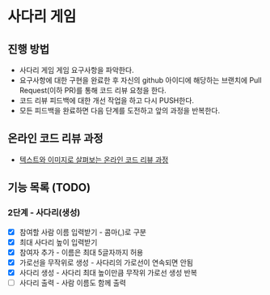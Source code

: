 # 사다리 게임
## 진행 방법
* 사다리 게임 게임 요구사항을 파악한다.
* 요구사항에 대한 구현을 완료한 후 자신의 github 아이디에 해당하는 브랜치에 Pull Request(이하 PR)를 통해 코드 리뷰 요청을 한다.
* 코드 리뷰 피드백에 대한 개선 작업을 하고 다시 PUSH한다.
* 모든 피드백을 완료하면 다음 단계를 도전하고 앞의 과정을 반복한다.

## 온라인 코드 리뷰 과정
* [텍스트와 이미지로 살펴보는 온라인 코드 리뷰 과정](https://github.com/nextstep-step/nextstep-docs/tree/master/codereview)

## 기능 목록 (TODO)

### 2단계 - 사다리(생성)

- [x] 참여할 사람 이름 입력받기 - 콤마(,)로 구분
- [x] 최대 사다리 높이 입력받기
- [x] 참여자 추가 - 이름은 최대 5글자까지 허용
- [x] 가로선을 무작위로 생성 - 사다리의 가로선이 연속되면 안됨
- [x] 사다리 생성 - 사다리 최대 높이만큼 무작위 가로선 생성 반복
- [ ] 사다리 출력 - 사람 이름도 함께 출력
